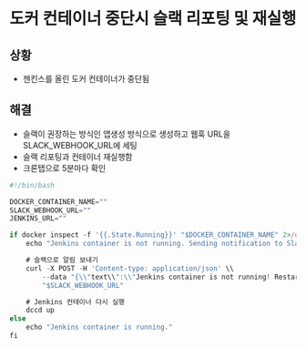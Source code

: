 # 도커 컨테이너 중단시 슬랙 리포팅 및 재실행

## 상황

* 젠킨스를 올린 도커 컨테이너가 중단됨

## 해결

* 슬랙이 권장하는 방식인 앱생성 방식으로 생성하고 웹훅 URL을 SLACK\_WEBHOOK\_URL에 세팅
* 슬랙 리포팅과 컨테이너 재실행함
* 크론탭으로 5분마다 확인

```jsx
#!/bin/bash

DOCKER_CONTAINER_NAME=""
SLACK_WEBHOOK_URL=""
JENKINS_URL=""

if docker inspect -f '{{.State.Running}}' "$DOCKER_CONTAINER_NAME" 2>/dev/null | grep -q "false"; then
    echo "Jenkins container is not running. Sending notification to Slack..."

    # 슬랙으로 알림 보내기
    curl -X POST -H 'Content-type: application/json' \\
        --data "{\\"text\\":\\"Jenkins container is not running! Restarting Jenkins... <$JENKINS_URL|Jenkins Page>\\"}" \\
        "$SLACK_WEBHOOK_URL"

    # Jenkins 컨테이너 다시 실행
    dccd up
else
    echo "Jenkins container is running."
fi
```



